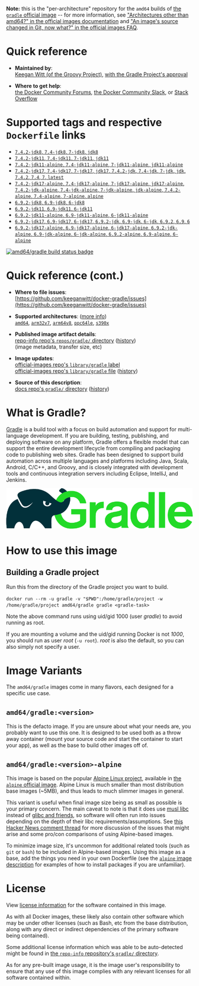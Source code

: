 <!--

********************************************************************************

WARNING:

    DO NOT EDIT "gradle/README.md"

    IT IS AUTO-GENERATED

    (from the other files in "gradle/" combined with a set of templates)

********************************************************************************

-->

**Note:** this is the "per-architecture" repository for the `amd64` builds of [the `gradle` official image](https://hub.docker.com/_/gradle) -- for more information, see ["Architectures other than amd64?" in the official images documentation](https://github.com/docker-library/official-images#architectures-other-than-amd64) and ["An image's source changed in Git, now what?" in the official images FAQ](https://github.com/docker-library/faq#an-images-source-changed-in-git-now-what).

# Quick reference

-	**Maintained by**:  
	[Keegan Witt (of the Groovy Project)](https://github.com/keeganwitt/docker-gradle), [with the Gradle Project's approval](https://discuss.gradle.org/t/official-docker-images/21159/8)

-	**Where to get help**:  
	[the Docker Community Forums](https://forums.docker.com/), [the Docker Community Slack](https://dockr.ly/slack), or [Stack Overflow](https://stackoverflow.com/search?tab=newest&q=docker)

# Supported tags and respective `Dockerfile` links

-	[`7.4.2-jdk8`, `7.4-jdk8`, `7-jdk8`, `jdk8`](https://github.com/keeganwitt/docker-gradle/blob/a4f56d70a62a80266ae995a56c67fb498def6c23/jdk8/Dockerfile)
-	[`7.4.2-jdk11`, `7.4-jdk11`, `7-jdk11`, `jdk11`](https://github.com/keeganwitt/docker-gradle/blob/a4f56d70a62a80266ae995a56c67fb498def6c23/jdk11/Dockerfile)
-	[`7.4.2-jdk11-alpine`, `7.4-jdk11-alpine`, `7-jdk11-alpine`, `jdk11-alpine`](https://github.com/keeganwitt/docker-gradle/blob/a4f56d70a62a80266ae995a56c67fb498def6c23/jdk11-alpine/Dockerfile)
-	[`7.4.2-jdk17`, `7.4-jdk17`, `7-jdk17`, `jdk17`, `7.4.2-jdk`, `7.4-jdk`, `7-jdk`, `jdk`, `7.4.2`, `7.4`, `7`, `latest`](https://github.com/keeganwitt/docker-gradle/blob/a4f56d70a62a80266ae995a56c67fb498def6c23/jdk17/Dockerfile)
-	[`7.4.2-jdk17-alpine`, `7.4-jdk17-alpine`, `7-jdk17-alpine`, `jdk17-alpine`, `7.4.2-jdk-alpine`, `7.4-jdk-alpine`, `7-jdk-alpine`, `jdk-alpine`, `7.4.2-alpine`, `7.4-alpine`, `7-alpine`, `alpine`](https://github.com/keeganwitt/docker-gradle/blob/a4f56d70a62a80266ae995a56c67fb498def6c23/jdk17-alpine/Dockerfile)
-	[`6.9.2-jdk8`, `6.9-jdk8`, `6-jdk8`](https://github.com/keeganwitt/docker-gradle/blob/52b6facc824989b809f42b71ea158b54e0402587/jdk8/Dockerfile)
-	[`6.9.2-jdk11`, `6.9-jdk11`, `6-jdk11`](https://github.com/keeganwitt/docker-gradle/blob/52b6facc824989b809f42b71ea158b54e0402587/jdk11/Dockerfile)
-	[`6.9.2-jdk11-alpine`, `6.9-jdk11-alpine`, `6-jdk11-alpine`](https://github.com/keeganwitt/docker-gradle/blob/52b6facc824989b809f42b71ea158b54e0402587/jdk11-alpine/Dockerfile)
-	[`6.9.2-jdk17`, `6.9-jdk17`, `6-jdk17`, `6.9.2-jdk`, `6.9-jdk`, `6-jdk`, `6.9.2`, `6.9`, `6`](https://github.com/keeganwitt/docker-gradle/blob/52b6facc824989b809f42b71ea158b54e0402587/jdk17/Dockerfile)
-	[`6.9.2-jdk17-alpine`, `6.9-jdk17-alpine`, `6-jdk17-alpine`, `6.9.2-jdk-alpine`, `6.9-jdk-alpine`, `6-jdk-alpine`, `6.9.2-alpine`, `6.9-alpine`, `6-alpine`](https://github.com/keeganwitt/docker-gradle/blob/52b6facc824989b809f42b71ea158b54e0402587/jdk17-alpine/Dockerfile)

[![amd64/gradle build status badge](https://img.shields.io/jenkins/s/https/doi-janky.infosiftr.net/job/multiarch/job/amd64/job/gradle.svg?label=amd64/gradle%20%20build%20job)](https://doi-janky.infosiftr.net/job/multiarch/job/amd64/job/gradle/)

# Quick reference (cont.)

-	**Where to file issues**:  
	[https://github.com/keeganwitt/docker-gradle/issues](https://github.com/keeganwitt/docker-gradle/issues)

-	**Supported architectures**: ([more info](https://github.com/docker-library/official-images#architectures-other-than-amd64))  
	[`amd64`](https://hub.docker.com/r/amd64/gradle/), [`arm32v7`](https://hub.docker.com/r/arm32v7/gradle/), [`arm64v8`](https://hub.docker.com/r/arm64v8/gradle/), [`ppc64le`](https://hub.docker.com/r/ppc64le/gradle/), [`s390x`](https://hub.docker.com/r/s390x/gradle/)

-	**Published image artifact details**:  
	[repo-info repo's `repos/gradle/` directory](https://github.com/docker-library/repo-info/blob/master/repos/gradle) ([history](https://github.com/docker-library/repo-info/commits/master/repos/gradle))  
	(image metadata, transfer size, etc)

-	**Image updates**:  
	[official-images repo's `library/gradle` label](https://github.com/docker-library/official-images/issues?q=label%3Alibrary%2Fgradle)  
	[official-images repo's `library/gradle` file](https://github.com/docker-library/official-images/blob/master/library/gradle) ([history](https://github.com/docker-library/official-images/commits/master/library/gradle))

-	**Source of this description**:  
	[docs repo's `gradle/` directory](https://github.com/docker-library/docs/tree/master/gradle) ([history](https://github.com/docker-library/docs/commits/master/gradle))

# What is Gradle?

[Gradle](https://gradle.org/) is a build tool with a focus on build automation and support for multi-language development. If you are building, testing, publishing, and deploying software on any platform, Gradle offers a flexible model that can support the entire development lifecycle from compiling and packaging code to publishing web sites. Gradle has been designed to support build automation across multiple languages and platforms including Java, Scala, Android, C/C++, and Groovy, and is closely integrated with development tools and continuous integration servers including Eclipse, IntelliJ, and Jenkins.

![logo](https://raw.githubusercontent.com/docker-library/docs/c3d3ca6beed000f9ba6eabc98f3399158f520256/gradle/logo.png)

# How to use this image

## Building a Gradle project

Run this from the directory of the Gradle project you want to build.

`docker run --rm -u gradle -v "$PWD":/home/gradle/project -w /home/gradle/project amd64/gradle gradle <gradle-task>`

Note the above command runs using uid/gid 1000 (user *gradle*) to avoid running as root.

If you are mounting a volume and the uid/gid running Docker is not *1000*, you should run as user *root* (`-u root`). *root* is also the default, so you can also simply not specify a user.

# Image Variants

The `amd64/gradle` images come in many flavors, each designed for a specific use case.

## `amd64/gradle:<version>`

This is the defacto image. If you are unsure about what your needs are, you probably want to use this one. It is designed to be used both as a throw away container (mount your source code and start the container to start your app), as well as the base to build other images off of.

## `amd64/gradle:<version>-alpine`

This image is based on the popular [Alpine Linux project](https://alpinelinux.org), available in [the `alpine` official image](https://hub.docker.com/_/alpine). Alpine Linux is much smaller than most distribution base images (~5MB), and thus leads to much slimmer images in general.

This variant is useful when final image size being as small as possible is your primary concern. The main caveat to note is that it does use [musl libc](https://musl.libc.org) instead of [glibc and friends](https://www.etalabs.net/compare_libcs.html), so software will often run into issues depending on the depth of their libc requirements/assumptions. See [this Hacker News comment thread](https://news.ycombinator.com/item?id=10782897) for more discussion of the issues that might arise and some pro/con comparisons of using Alpine-based images.

To minimize image size, it's uncommon for additional related tools (such as `git` or `bash`) to be included in Alpine-based images. Using this image as a base, add the things you need in your own Dockerfile (see the [`alpine` image description](https://hub.docker.com/_/alpine/) for examples of how to install packages if you are unfamiliar).

# License

View [license information](https://gradle.org/license/) for the software contained in this image.

As with all Docker images, these likely also contain other software which may be under other licenses (such as Bash, etc from the base distribution, along with any direct or indirect dependencies of the primary software being contained).

Some additional license information which was able to be auto-detected might be found in [the `repo-info` repository's `gradle/` directory](https://github.com/docker-library/repo-info/tree/master/repos/gradle).

As for any pre-built image usage, it is the image user's responsibility to ensure that any use of this image complies with any relevant licenses for all software contained within.

